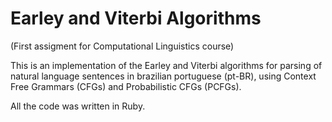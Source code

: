 # Earley and Viterbi Algorithms

(First assigment for Computational Linguistics course)

This is an implementation of the Earley and Viterbi algorithms for
parsing of natural language sentences in brazilian portuguese (pt-BR), using
Context Free Grammars (CFGs) and Probabilistic CFGs (PCFGs).

All the code was written in Ruby.
